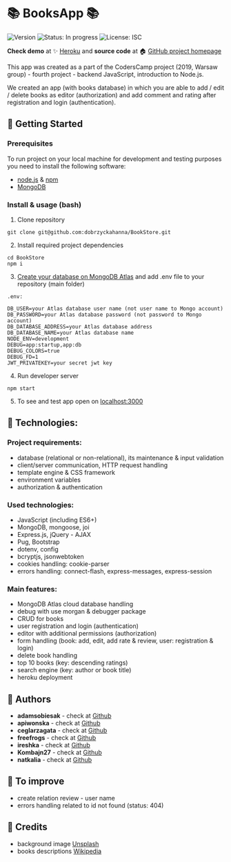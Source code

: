 # :books: BooksApp :books:
![Version](https://img.shields.io/badge/version-1.0.0-blue.svg?cacheSeconds=2592000)
![Status: In progress](https://img.shields.io/badge/status-in%20progress-blueViolet)
![License: ISC](https://img.shields.io/badge/License-ISC-yellow.svg)

**Check demo** at :sparkles: [Heroku](https://bookstore-seven.herokuapp.com/) and **source code** at :house: [GitHub project homepage](https://github.com/dobrzyckahanna/BookStore)

This app was created as a part of the CodersCamp project (2019, Warsaw group) - fourth project - backend JavaScript, introduction to Node.js.

We created an app (with books database) in which you are able to add / edit / delete books as editor (authorization) and add comment and rating after registration and login (authentication).

## :blue_book: Getting Started
### Prerequisites
To run project on your local machine for development and testing purposes you need to install the following software:
* [node.js](https://nodejs.org/en/) & [npm](https://www.npmjs.com/get-npm)
* [MongoDB](https://www.mongodb.com/what-is-mongodb)

### Install & usage (bash)
1. Clone repository 
```
git clone git@github.com:dobrzyckahanna/BookStore.git
```
2. Install required project dependencies
```
cd BookStore
npm i
```
3. [Create your database on MongoDB Atlas](https://www.mongodb.com/cloud/atlas) and add .env file to your repository (main folder)
```
.env:
```
```
DB_USER=your Atlas database user name (not user name to Mongo account)
DB_PASSWORD=your Atlas database password (not password to Mongo account)
DB_DATABASE_ADDRESS=your Atlas database address
DB_DATABASE_NAME=your Atlas database name
NODE_ENV=development
DEBUG=app:startup,app:db
DEBUG_COLORS=true
DEBUG_FD=1
JWT_PRIVATEKEY=your secret jwt key
```

4. Run developer server
```
npm start
```
5. To see and test app open on [localhost:3000](http://localhost:3000)

## :orange_book: Technologies:
### Project requirements:
* database (relational or non-relational), its maintenance & input validation
* client/server communication, HTTP request handling
* template engine & CSS framework
* environment variables
* authorization & authentication

### Used technologies:
* JavaScript (including ES6+)
* MongoDB, mongoose, joi
* Express.js, jQuery - AJAX
* Pug, Bootstrap
* dotenv, config
* bcryptjs, jsonwebtoken
* cookies handling: cookie-parser
* errors handling: connect-flash, express-messages, express-session

### Main features:
* MongoDB Atlas cloud database handling
* debug with use morgan & debugger package
* CRUD for books
* user registration and login (authentication)
* editor with additional permissions (authorization)
* form handling (book: add, edit, add rate & review, user: registration & login)
* delete book handling
* top 10 books (key: descending ratings)
* search engine (key: author or book title)
* heroku deployment

## :busts_in_silhouette: Authors
* **adamsobiesak** - check at [Github](https://github.com/adamsobiesak)
* **apiwonska** - check at [Github](https://github.com/apiwonska)
* **ceglarzagata** - check at [Github](https://github.com/ceglarzagata)
* **freefrogs** - check at [Github](https://github.com/freefrogs)
* **ireshka** - check at [Github](https://github.com/ireshka)
* **Kombajn27** - check at [Github](https://github.com/Kombajn27)
* **natkalia** - check at [Github](https://github.com/natkalia)

## :notebook: To improve
* create relation review - user name
* errors handling related to id not found (status: 404)

## :green_book: Credits
* background image [Unsplash](https://unsplash.com/)
* books descriptions [Wikipedia](https://en.wikipedia.org/)
